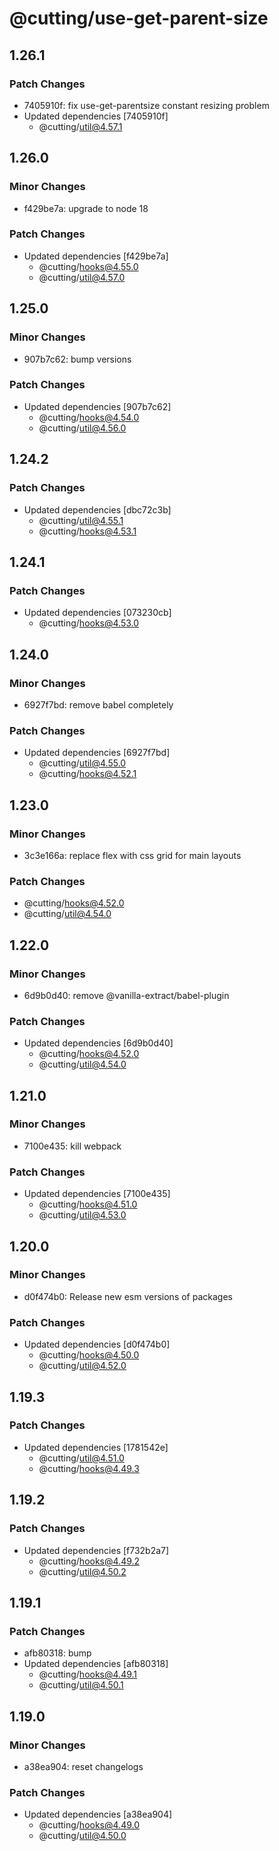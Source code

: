 # @cutting/use-get-parent-size

## 1.26.1

### Patch Changes

- 7405910f: fix use-get-parentsize constant resizing problem
- Updated dependencies [7405910f]
  - @cutting/util@4.57.1

## 1.26.0

### Minor Changes

- f429be7a: upgrade to node 18

### Patch Changes

- Updated dependencies [f429be7a]
  - @cutting/hooks@4.55.0
  - @cutting/util@4.57.0

## 1.25.0

### Minor Changes

- 907b7c62: bump versions

### Patch Changes

- Updated dependencies [907b7c62]
  - @cutting/hooks@4.54.0
  - @cutting/util@4.56.0

## 1.24.2

### Patch Changes

- Updated dependencies [dbc72c3b]
  - @cutting/util@4.55.1
  - @cutting/hooks@4.53.1

## 1.24.1

### Patch Changes

- Updated dependencies [073230cb]
  - @cutting/hooks@4.53.0

## 1.24.0

### Minor Changes

- 6927f7bd: remove babel completely

### Patch Changes

- Updated dependencies [6927f7bd]
  - @cutting/util@4.55.0
  - @cutting/hooks@4.52.1

## 1.23.0

### Minor Changes

- 3c3e166a: replace flex with css grid for main layouts

### Patch Changes

- @cutting/hooks@4.52.0
- @cutting/util@4.54.0

## 1.22.0

### Minor Changes

- 6d9b0d40: remove @vanilla-extract/babel-plugin

### Patch Changes

- Updated dependencies [6d9b0d40]
  - @cutting/hooks@4.52.0
  - @cutting/util@4.54.0

## 1.21.0

### Minor Changes

- 7100e435: kill webpack

### Patch Changes

- Updated dependencies [7100e435]
  - @cutting/hooks@4.51.0
  - @cutting/util@4.53.0

## 1.20.0

### Minor Changes

- d0f474b0: Release new esm versions of packages

### Patch Changes

- Updated dependencies [d0f474b0]
  - @cutting/hooks@4.50.0
  - @cutting/util@4.52.0

## 1.19.3

### Patch Changes

- Updated dependencies [1781542e]
  - @cutting/util@4.51.0
  - @cutting/hooks@4.49.3

## 1.19.2

### Patch Changes

- Updated dependencies [f732b2a7]
  - @cutting/hooks@4.49.2
  - @cutting/util@4.50.2

## 1.19.1

### Patch Changes

- afb80318: bump
- Updated dependencies [afb80318]
  - @cutting/hooks@4.49.1
  - @cutting/util@4.50.1

## 1.19.0

### Minor Changes

- a38ea904: reset changelogs

### Patch Changes

- Updated dependencies [a38ea904]
  - @cutting/hooks@4.49.0
  - @cutting/util@4.50.0
